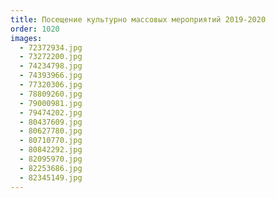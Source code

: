 ```yaml
---
title: Посещение культурно массовых мероприятий 2019-2020
order: 1020
images:
  - 72372934.jpg
  - 73272200.jpg
  - 74234798.jpg
  - 74393966.jpg
  - 77320306.jpg
  - 78809260.jpg
  - 79000981.jpg
  - 79474202.jpg
  - 80437609.jpg
  - 80627780.jpg
  - 80710770.jpg
  - 80842292.jpg
  - 82095970.jpg
  - 82253686.jpg
  - 82345149.jpg
---
```

